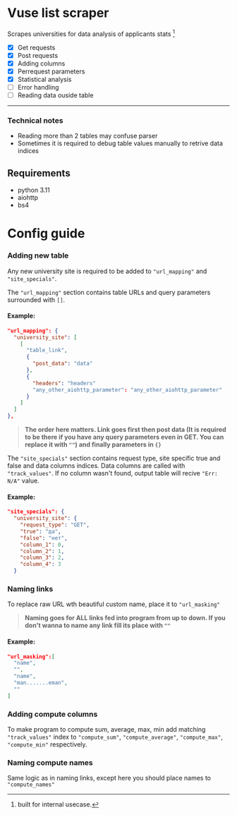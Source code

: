 # Vuse list scraper
Scrapes universities for data analysis of applicants stats [^1]
- [x] Get requests
- [x] Post requests
- [x] Adding columns
- [x] Perrequest parameters
- [x] Statistical analysis
- [ ] Error handling
- [ ] Reading data ouside table
---
### Technical notes
- Reading more than 2 tables may confuse parser
- Sometimes it is required to debug table values manually to retrive data indices

## Requirements
- python 3.11
- aiohttp
- bs4
# Config guide

### Adding new table
Any new university site is required to be added to `"url_mapping"` and `"site_specials"`.

The `"url_mapping"` section contains table URLs and query parameters surrounded with `[]`.   
#### Example:
```json
"url_mapping": {
  "university_site": [
    [
      "table_link",
      {
        "post_data": "data"
      },
      {
        "headers": "headers"
        "any_other_aiohttp_parameter": "any_other_aiohttp_parameter"
      }
    ]
  ]
},
```
> **The order here matters. Link goes first then post data (It is required to be there if you have any query parameters even in GET. You can replace it with `""`) and finally parameters in `{}`**

The `"site_specials"` section contains request type, site specific true and false and data columns indices.
Data columns are called with `"track_values"`. If no column wasn't found, output table will recive `"Err: N/A"` value.

#### Example:
```json
"site_specials": {
  "university_site": {
    "request_type": "GET",
    "true": "да",
    "false": "нет",
    "column_1": 0,
    "column_2": 1,
    "column_3": 2,
    "column_4": 3
  }
```
### Naming links
To replace raw URL wth beautiful custom name, place it to `"url_masking"`
> **Naming goes for ALL links fed into program from up to down. If you don't wanna to name any link fill its place with `""`**
#### Example:
```json
"url_masking":[
  "name",
  "",
  "name",
  "man.......eman",
  ""
]
```
### Adding compute columns
To make program to compute sum, average, max, min add matching `"track_values"` index to `"compute_sum"`, `"compute_average"`, `"compute_max"`, `"compute_min"` respectively.
### Naming compute names
Same logic as in naming links, except here you should place names to `"compute_names"`



[^1]: built for internal usecase. 
